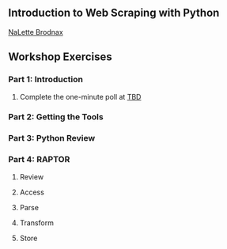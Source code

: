 ## Introduction to Web Scraping with Python
[NaLette Brodnax](http://www.nalettebrodnax.com)<br>


## Workshop Exercises 

### Part 1: Introduction

1. Complete the one-minute poll at [TBD](http://bit.ly)

### Part 2: Getting the Tools


### Part 3: Python Review


### Part 4: RAPTOR

 1. Review

 2. Access

 3. Parse

 4. Transform

 5. Store
